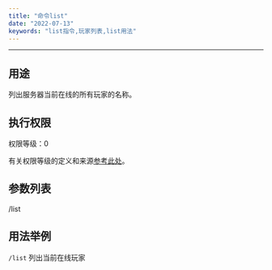```yaml
---
title: "命令list"
date: "2022-07-13"
keywords: "list指令,玩家列表,list用法"
---
```


---

## 用途

列出服务器当前在线的所有玩家的名称。

## 执行权限

权限等级：0

有关权限等级的定义和来源[参考此处](/commands/权限等级 "参考此处")。

## 参数列表

/list

## 用法举例

`/list`  列出当前在线玩家
